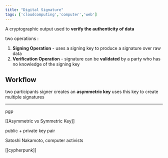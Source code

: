 ```yaml
---
title: "Digital Signature"
tags: ['cloudcomputing','computer','web']
---
```

A cryptographic output used to **verify the authenticity of data** 

two operations :
1. **Signing Operation** - uses a signing key to produce a signature over raw data
2. **Verification Operation** - signature can be **validated** by a party who has no knowledge of the signing key

## Workflow
two participants
signer creates an **asymmetric key**
uses this key to create multiple signatures


---
pgp 

[[Asymmetric vs Symmetric Key]]

public + private key pair

Satoshi Nakamoto, computer activists

[[cypherpunk]]  